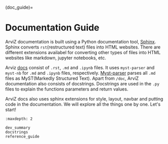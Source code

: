 (doc_guide)=

# Documentation Guide

ArviZ documentation is built using a Python documentation tool, [Sphinx](https://www.sphinx-doc.org/en/master/). Sphinx converts `rst`(restructured text) files into HTML websites. There are different extensions availabel for converting other types of files into HTML websites like markdown, jupyter notebooks, etc.

Arviz [docs](https://github.com/arviz-devs/arviz/tree/main/doc/source) consist of `.rst`, `.md` and `.ipynb` files. It uses `myst-parser` and `myst-nb` for `.md` and `.ipynb` files, respectively. [Myst-parser](https://myst-parser.readthedocs.io/en/latest/sphinx/intro.html) parses all `.md` files as MyST(Markedly Structured Text).
Apart from `/doc`, ArviZ documentation also consists of docstrings. Docstrings are used in the `.py` files to explain the functions parameters and return values.

ArviZ docs also uses sphinx extensions for style, layout, navbar and putting code in the documentation. We will explore all the things one by one. Let's start!

```{toctree}
:maxdepth: 2

dev_summary
docstrings
reference_guide
```
